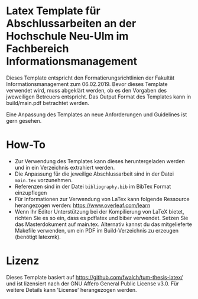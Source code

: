 # Latex Template für Abschlussarbeiten an der Hochschule Neu-Ulm im Fachbereich Informationsmanagement

Dieses Template entspricht den Formatierungsrichtlinien der Fakultät Informationsmanagement zum 06.02.2019. Bevor dieses Template verwendet wird, muss abgeklärt werden, ob es den Vorgaben des jweweiligen Betreuers entspricht. Das Output Format des Templates kann in build/main.pdf betrachtet werden.

Eine Anpassung des Templates an neue Anforderungen und Guidelines ist gern gesehen.

# How-To

* Zur Verwendung des Templates kann dieses heruntergeladen werden und in ein Verzeichnis extrahiert werden. 
* Die Anpassung für die jeweilige Abschlussarbeit sind in der Datei `main.tex` vorzunehmen.
* Referenzen sind in der Datei `bibliography.bib` im BibTex Format einzupflegen
* Für Informationen zur Verwendung von LaTex kann folgende Ressource herangezogen werden: https://www.overleaf.com/learn
* Wenn Ihr Editor Unterstützung bei der Kompilierung von LaTeX bietet, richten Sie es so ein, dass es pdflatex und biber verwendet. Setzen Sie das Masterdokument auf main.tex. Alternativ kannst du das mitgelieferte Makefile verwenden, um ein PDF im Build-Verzeichnis zu erzeugen (benötigt latexmk).

# Lizenz

Dieses Template basiert auf https://github.com/fwalch/tum-thesis-latex/ und ist lizensiert nach der GNU Affero General Public License v3.0. Für weitere Details kann 'License' herangezogen werden.
